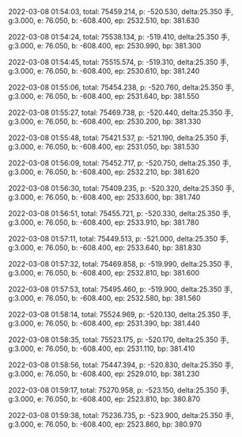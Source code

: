 2022-03-08 01:54:03, total: 75459.214, p: -520.530, delta:25.350 手, g:3.000, e: 76.050, b: -608.400, ep: 2532.510, bp: 381.630

2022-03-08 01:54:24, total: 75538.134, p: -519.410, delta:25.350 手, g:3.000, e: 76.050, b: -608.400, ep: 2530.990, bp: 381.300

2022-03-08 01:54:45, total: 75515.574, p: -519.310, delta:25.350 手, g:3.000, e: 76.050, b: -608.400, ep: 2530.610, bp: 381.240

2022-03-08 01:55:06, total: 75454.238, p: -520.760, delta:25.350 手, g:3.000, e: 76.050, b: -608.400, ep: 2531.640, bp: 381.550

2022-03-08 01:55:27, total: 75469.738, p: -520.440, delta:25.350 手, g:3.000, e: 76.050, b: -608.400, ep: 2530.200, bp: 381.330

2022-03-08 01:55:48, total: 75421.537, p: -521.190, delta:25.350 手, g:3.000, e: 76.050, b: -608.400, ep: 2531.050, bp: 381.530

2022-03-08 01:56:09, total: 75452.717, p: -520.750, delta:25.350 手, g:3.000, e: 76.050, b: -608.400, ep: 2532.210, bp: 381.620

2022-03-08 01:56:30, total: 75409.235, p: -520.320, delta:25.350 手, g:3.000, e: 76.050, b: -608.400, ep: 2533.600, bp: 381.740

2022-03-08 01:56:51, total: 75455.721, p: -520.330, delta:25.350 手, g:3.000, e: 76.050, b: -608.400, ep: 2533.910, bp: 381.780

2022-03-08 01:57:11, total: 75449.513, p: -521.000, delta:25.350 手, g:3.000, e: 76.050, b: -608.400, ep: 2533.640, bp: 381.830

2022-03-08 01:57:32, total: 75469.858, p: -519.990, delta:25.350 手, g:3.000, e: 76.050, b: -608.400, ep: 2532.810, bp: 381.600

2022-03-08 01:57:53, total: 75495.460, p: -519.900, delta:25.350 手, g:3.000, e: 76.050, b: -608.400, ep: 2532.580, bp: 381.560

2022-03-08 01:58:14, total: 75524.969, p: -520.130, delta:25.350 手, g:3.000, e: 76.050, b: -608.400, ep: 2531.390, bp: 381.440

2022-03-08 01:58:35, total: 75523.175, p: -520.170, delta:25.350 手, g:3.000, e: 76.050, b: -608.400, ep: 2531.110, bp: 381.410

2022-03-08 01:58:56, total: 75447.394, p: -520.830, delta:25.350 手, g:3.000, e: 76.050, b: -608.400, ep: 2529.010, bp: 381.230

2022-03-08 01:59:17, total: 75270.958, p: -523.150, delta:25.350 手, g:3.000, e: 76.050, b: -608.400, ep: 2523.810, bp: 380.870

2022-03-08 01:59:38, total: 75236.735, p: -523.900, delta:25.350 手, g:3.000, e: 76.050, b: -608.400, ep: 2523.860, bp: 380.970